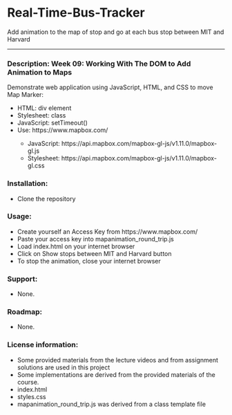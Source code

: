 # Real-Time-Bus-Tracker
Add animation to the map of stop and go at each bus stop between MIT and Harvard
___
### **Description**: Week 09: Working With The DOM to Add Animation to Maps
<p>Demonstrate web application using JavaScript, HTML, and CSS to move Map Marker:<p>
<ul>
  <li>HTML: div element</li>
  <li>Stylesheet: class</li>
  <li>JavaScript: setTimeout()</li>
  <li>Use: https://www.mapbox.com/</li>
  <ul>
	<li>JavaScript: https://api.mapbox.com/mapbox-gl-js/v1.11.0/mapbox-gl.js</li>
	<li>Stylesheet: https://api.mapbox.com/mapbox-gl-js/v1.11.0/mapbox-gl.css</li>
  </ul>
</ul>

### **Installation**:
<ul><li>Clone the repository</li></ul>

### **Usage**:
<ul>
	<li>Create yourself an Access Key from https://www.mapbox.com/</li>
	<li>Paste your access key into mapanimation_round_trip.js</li>
	<li>Load index.html on your internet browser</li>
	<li>Click on Show stops between MIT and Harvard button</li>
	<li>To stop the animation, close your internet browser</li>
</ul>

### **Support**:
<ul><li>None.</li></ul>

### **Roadmap**:
<ul><li>None.</li></ul>

### **License information**:
<ul>
  <li>Some provided materials from the lecture videos and from assignment solutions are used in this project</li>
  <li>Some implementations are derived from the provided materials of the course.</li>
  <li>index.html</li>
  <li>styles.css</li>
  <li>mapanimation_round_trip.js was derived from a class template file</li>
</ul>
